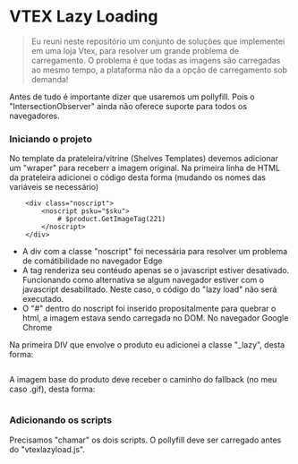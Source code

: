 # VTEX Lazy Loading

> Eu reuni neste repositório um conjunto de soluções que implementei em uma loja Vtex, para resolver um grande problema de carregamento.
> O problema é que todas as imagens são carregadas ao mesmo tempo, a plataforma não da a opção de carregamento sob demanda!

Antes de tudo é importante dizer que usaremos um pollyfill. Pois o "IntersectionObserver" ainda não oferece suporte para todos os navegadores.

### Iniciando o projeto

No template da prateleira/vitrine (Shelves Templates) devemos adicionar um "wraper" para receberr a imagem original.
Na primeira linha de HTML da prateleira adicionei o código desta forma (mudando os nomes das variáveis se necessário)

```
	<div class="noscript">
		<noscript psku="$sku">
			# $product.GetImageTag(221)
		</noscript>
	</div>
```

* A div com a classe "noscript" foi necessária para resolver um problema de comátibilidade no navegador Edge
* A tag <noscript> renderiza seu contéudo apenas se o javascript estiver desativado. Funcionando como alternativa se algum navegador estiver com o javascript desabilitado. Neste caso, o código do "lazy load" não será executado.
* O "#" dentro do noscript foi inserido propositalmente para quebrar o html, a imagem estava sendo carregada no DOM. No navegador Google Chrome

Na primeira DIV que envolve o produto eu adicionei a classe "_lazy", desta forma:

```	<div class="_lazy product" id="shelf-item-$sku" pid="$id" psku="$sku">
```

A imagem base do produto deve receber o caminho do fallback (no meu caso .gif), desta forma:

```	 <img src="[URl da imagem]" width="222" height="171" style="opacity:0" />
```
### Adicionando os scripts

Precisamos "chamar" os dois scripts.
O pollyfill deve ser carregado antes do "vtexlazyload.js".

